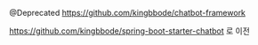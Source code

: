 @Deprecated https://github.com/kingbbode/chatbot-framework

https://github.com/kingbbode/spring-boot-starter-chatbot 로 이전

